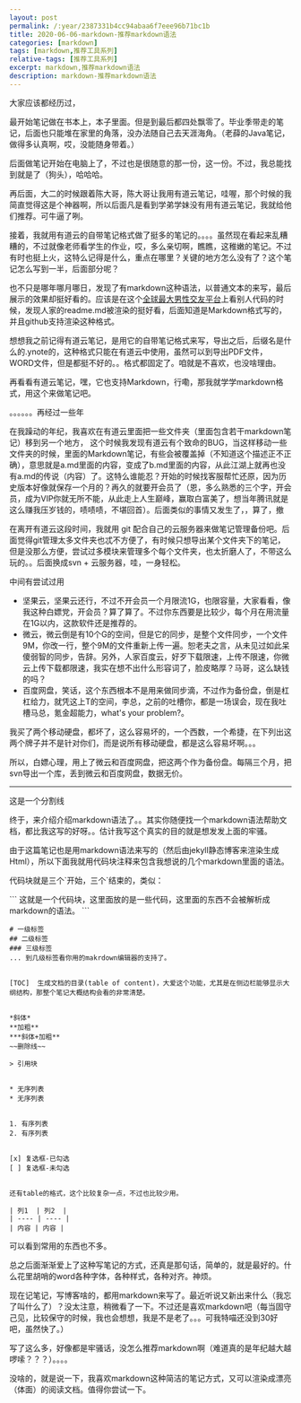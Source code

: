 ```yaml
---
layout: post
permalink: /:year/2387331b4cc94abaa6f7eee96b71bc1b
title: 2020-06-06-markdown-推荐markdown语法
categories: [markdown]
tags: [markdown,推荐工具系列]
relative-tags: [推荐工具系列]
excerpt: markdown,推荐markdown语法
description: markdown-推荐markdown语法
---
```



大家应该都经历过，

最开始笔记做在书本上，本子里面。但是到最后都四处飘零了。毕业季带走的笔记，后面也只能堆在家里的角落，没办法随自己去天涯海角。（老薛的Java笔记，做得多认真啊，哎，没能随身带着。）

后面做笔记开始在电脑上了，不过也是很随意的那一份，这一份。不过，我总能找到就是了（狗头），哈哈哈。


再后面，大二的时候跟着陈大哥，陈大哥让我用有道云笔记，哇喔，那个时候的我简直觉得这是个神器啊，所以后面凡是看到学弟学妹没有用有道云笔记，我就给他们推荐。可牛逼了咧。

接着，我就用有道云的自带笔记格式做了挺多的笔记的。。。。虽然现在看起来乱糟糟的，不过就像老师看学生的作业，哎，多么亲切啊，瞧瞧，这稚嫩的笔记。不过有时也挺上火，这特么记得是什么，重点在哪里？关键的地方怎么没有了？这个笔记怎么写到一半，后面部分呢？

也不只是哪年哪月哪日，发现了有markdown这种语法，以普通文本的来写，最后展示的效果却挺好看的。应该是在这个[全球最大男性交友平台](www.github.com)上看别人代码的时候，发现人家的readme.md被渲染的挺好看，后面知道是Markdown格式写的，并且github支持渲染这种格式。

想想我之前记得有道云笔记，是用它的自带笔记格式来写，导出之后，后缀名是什么的.ynote的，这种格式只能在有道云中使用，虽然可以到导出PDF文件，WORD文件，但是都挺不好的。。格式都固定了。咱就是不喜欢，也没啥理由。

再看看有道云笔记，嘿，它也支持Markdown，行嘞，那我就学学markdown格式，用这个来做笔记吧。

。。。。。。再经过一些年

在我躁动的年纪，我喜欢在有道云里面把一些文件夹（里面包含若干markdown笔记）移到另一个地方， 这个时候我发现有道云有个致命的BUG，当这样移动一些文件夹的时候，里面的Markdown笔记，有些会被覆盖掉（不知道这个描述正不正确），意思就是a.md里面的内容，变成了b.md里面的内容，从此江湖上就再也没有a.md的传说（内容）了。这特么谁能忍？开始的时候找客服帮忙还原，因为历史版本好像就保存一个月的？再久的就要开会员了（恩，多么熟悉的三个字，开会员，成为VIP你就无所不能，从此走上人生巅峰，赢取白富美了，想当年腾讯就是这么赚我压岁钱的，啧啧啧，不堪回首）。后面类似的事情又发生了，，算了，撤


在离开有道云这段时间，我就用 git 配合自己的云服务器来做笔记管理备份吧。后面觉得git管理太多文件夹也忒不方便了，有时候只想导出某个文件夹下的笔记，但是没那么方便，尝试过多模块来管理多个每个文件夹，也太折磨人了，不带这么玩的。。后面换成svn + 云服务器，哇，一身轻松。

中间有尝试过用
* 坚果云，坚果云还行，不过不开会员一个月限流1G，也限容量，大家看看，像我这种白嫖党，开会员？算了算了。不过你东西要是比较少，每个月在用流量在1G以内，这款软件还是推荐的。
* 微云，微云倒是有10个G的空间，但是它的同步，是整个文件同步，一个文件9M，你改一行，整个9M的文件重新上传一遍。恕老夫之言，从未见过如此呆傻弱智的同步，告辞。另外，人家百度云，好歹下载限速，上传不限速，你微云上传下载都限速，我实在想不出什么形容词了，脸皮略厚？马哥，这么缺钱的吗？
* 百度网盘，笑话，这个东西根本不是用来做同步滴，不过作为备份盘，倒是杠杠给力，就凭这上T的空间，李总，之前的吐槽你，都是一场误会，现在我吐槽马总，氪金超能力，what's your problem?。

我买了两个移动硬盘，都坏了，这么容易坏的，一个西数，一个希捷，在下列出这两个牌子并不是针对你们，而是说所有移动硬盘，都是这么容易坏啊。。。

所以，白嫖心理，用上了微云和百度网盘，把这两个作为备份盘。每隔三个月，把svn导出一个库，丢到微云和百度网盘，数据无价。

--------------
这是一个分割线


终于，来介绍介绍markdown语法了。。其实你随便找一个markdown语法帮助文档，都比我这写的好呀。。估计我写这个真实的目的就是想发发上面的牢骚。

由于这篇笔记也是用markdown语法来写的（然后由jekyll静态博客来渲染生成Html），所以下面我就用代码块注释来包含我想说的几个markdown里面的语法。

代码块就是三个\`开始，三个\`结束的，类似：

\`\`\`
这就是一个代码块，这里面放的是一些代码，这里面的东西不会被解析成markdown的语法。
\`\`\`


```
# 一级标签
## 二级标签
### 三级标签
... 到几级标签看你用的makrdown编辑器的支持了。


[TOC]  生成文档的目录(table of content)，大爱这个功能，尤其是在侧边栏能够显示大纲结构，那整个笔记大概结构会看的非常清楚。


*斜体*
**加粗**
***斜体+加粗**
~~删除线~~
    
> 引用块


* 无序列表
* 无序列表


1. 有序列表
2. 有序列表


[x] 复选框-已勾选
[ ] 复选框-未勾选


还有table的格式，这个比较复杂一点，不过也比较少用。

| 列1  | 列2  |
| ---- | ---- |
| 内容 | 内容 |

```


可以看到常用的东西也不多。

总之后面渐渐爱上了这种写笔记的方式，还真是那句话，简单的，就是最好的。什么花里胡哨的word各种字体，各种样式，各种对齐。神烦。


现在记笔记，写博客啥的，都用markdown来写了。最近听说又新出来什么（我忘了叫什么了）？没太注意，稍微看了一下。不过还是喜欢markdown吧（每当固守己见，比较保守的时候，我也会想想，我是不是老了。。。可我特喵还没到30好吧，虽然快了。）


写了这么多，好像都是牢骚话，没怎么推荐markdown啊（难道真的是年纪越大越啰嗦？？？）。。。。


没啥的，就是说一下，我喜欢markdown这种简洁的笔记方式，又可以渲染成漂亮（体面）的阅读文档。值得你尝试一下。


